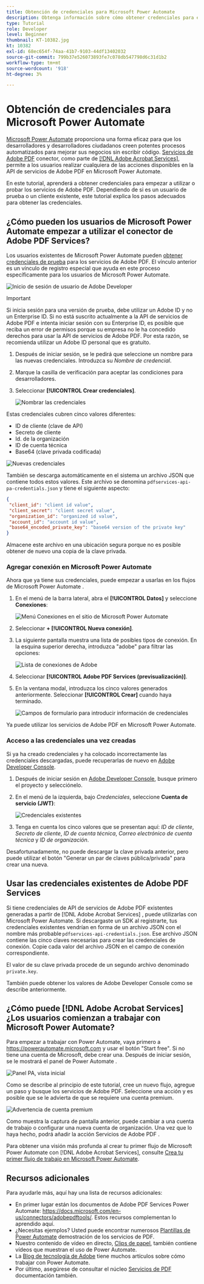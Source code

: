 ```yaml
---
title: Obtención de credenciales para Microsoft Power Automate
description: Obtenga información sobre cómo obtener credenciales para empezar a utilizar o probar los servicios de Adobe PDF
type: Tutorial
role: Developer
level: Beginner
thumbnail: KT-10382.jpg
kt: 10382
exl-id: 68ec654f-74aa-41b7-9103-44df13402032
source-git-commit: 799b37e526073893fe7c078db547798d6c31d1b2
workflow-type: tm+mt
source-wordcount: '918'
ht-degree: 3%

---
```


# Obtención de credenciales para Microsoft Power Automate

[Microsoft Power Automate](https://powerautomate.microsoft.com/es-es/) proporciona una forma eficaz para que los desarrolladores y desarrolladores ciudadanos creen potentes procesos automatizados para mejorar sus negocios sin escribir código. [Servicios de Adobe PDF](https://us.flow.microsoft.com/es-es/connectors/shared_adobepdftools/adobe-pdf-services/) conector, como parte de [[!DNL Adobe Acrobat Services]](https://developer.adobe.com/document-services), permite a los usuarios realizar cualquiera de las acciones disponibles en la API de servicios de Adobe PDF en Microsoft Power Automate.

En este tutorial, aprenderá a obtener credenciales para empezar a utilizar o probar los servicios de Adobe PDF. Dependiendo de si es un usuario de prueba o un cliente existente, este tutorial explica los pasos adecuados para obtener las credenciales.

## ¿Cómo pueden los usuarios de Microsoft Power Automate empezar a utilizar el conector de Adobe PDF Services?

Los usuarios existentes de Microsoft Power Automate pueden [obtener credenciales de prueba](https://www.adobe.com/go/powerautomate_getstarted) para los servicios de Adobe PDF. El vínculo anterior es un vínculo de registro especial que ayuda en este proceso específicamente para los usuarios de Microsoft Power Automate.

![Inicio de sesión de usuario de Adobe Developer](assets/credentials_1.png)


>[!IMPORTANT]
> Si inicia sesión para una versión de prueba, debe utilizar un Adobe ID y no un Enterprise ID. Si no está suscrito actualmente a la API de servicios de Adobe PDF e intenta iniciar sesión con su Enterprise ID, es posible que reciba un error de permisos porque su empresa no le ha concedido derechos para usar la API de servicios de Adobe PDF. Por esta razón, se recomienda utilizar un Adobe ID personal que es gratuito.

1. Después de iniciar sesión, se le pedirá que seleccione un nombre para las nuevas credenciales. Introduzca su *Nombre de credencial*.
1. Marque la casilla de verificación para aceptar las condiciones para desarrolladores.
1. Seleccionar **[!UICONTROL Crear credenciales]**.

   ![Nombrar las credenciales](assets/credentials_2.png)

Estas credenciales cubren cinco valores diferentes:

* ID de cliente (clave de API)
* Secreto de cliente
* Id. de la organización
* ID de cuenta técnica
* Base64 (clave privada codificada)

![Nuevas credenciales](assets/credentials_3.png)

También se descarga automáticamente en el sistema un archivo JSON que contiene todos estos valores. Este archivo se denomina `pdfservices-api-pa-credentials.json` y tiene el siguiente aspecto:

```json
{
 "client_id": "client id value",
 "client_secret": "client secret value",
 "organization_id": "organized id value",
 "account_id": "account id value",
 "base64_encoded_private_key": "base64 version of the private key"
}
```

Almacene este archivo en una ubicación segura porque no es posible obtener de nuevo una copia de la clave privada.

### Agregar conexión en Microsoft Power Automate

Ahora que ya tiene sus credenciales, puede empezar a usarlas en los flujos de Microsoft Power Automate .

1. En el menú de la barra lateral, abra el **[!UICONTROL Datos]** y seleccione **Conexiones**:

   ![Menú Conexiones en el sitio de Microsoft Power Automate](assets/credentials_4.png)

1. Seleccionar **+ [!UICONTROL Nueva conexión]**.

1. La siguiente pantalla muestra una lista de posibles tipos de conexión. En la esquina superior derecha, introduzca &quot;adobe&quot; para filtrar las opciones:

   ![Lista de conexiones de Adobe](assets/credentials_5.png)

1. Seleccionar **[!UICONTROL Adobe PDF Services (previsualización)]**.
1. En la ventana modal, introduzca los cinco valores generados anteriormente. Seleccionar **[!UICONTROL Crear]** cuando haya terminado.

   ![Campos de formulario para introducir información de credenciales](assets/credentials_6.png)

Ya puede utilizar los servicios de Adobe PDF en Microsoft Power Automate.

### Acceso a las credenciales una vez creadas

Si ya ha creado credenciales y ha colocado incorrectamente las credenciales descargadas, puede recuperarlas de nuevo en [Adobe Developer Console](https://developer.adobe.com/console).

1. Después de iniciar sesión en [Adobe Developer Console](https://developer.adobe.com/console), busque primero el proyecto y selecciónelo.
1. En el menú de la izquierda, bajo *Credenciales*, seleccione **Cuenta de servicio (JWT)**:

   ![Credenciales existentes](assets/credentials_7.png)

1. Tenga en cuenta los cinco valores que se presentan aquí: *ID de cliente*, *Secreto de cliente*, *ID de cuenta técnica*, *Correo electrónico de cuenta técnica* y *ID de organización*.

Desafortunadamente, no puede descargar la clave privada anterior, pero puede utilizar el botón &quot;Generar un par de claves pública/privada&quot; para crear una nueva.

## Usar las credenciales existentes de Adobe PDF Services

Si tiene credenciales de API de servicios de Adobe PDF existentes generadas a partir de [!DNL Adobe Acrobat Services] , puede utilizarlas con Microsoft Power Automate. Si descargaste un SDK al registrarte, tus credenciales existentes vendrían en forma de un archivo JSON con el nombre más probable `pdfservices-api-credentials.json`. Ese archivo JSON contiene las cinco claves necesarias para crear las credenciales de conexión. Copie cada valor del archivo JSON en el campo de conexión correspondiente.

El valor de su clave privada procede de un segundo archivo denominado `private.key`.

También puede obtener los valores de Adobe Developer Console como se describe anteriormente.

## ¿Cómo puede [!DNL Adobe Acrobat Services] ¿Los usuarios comienzan a trabajar con Microsoft Power Automate?

Para empezar a trabajar con Power Automate, vaya primero a <https://powerautomate.microsoft.com> y usar el botón &quot;Start free&quot;. Si no tiene una cuenta de Microsoft, debe crear una. Después de iniciar sesión, se le mostrará el panel de Power Automate .

![Panel PA, vista inicial](assets/credentials_8.png)

Como se describe al principio de este tutorial, cree un nuevo flujo, agregue un paso y busque los servicios de Adobe PDF. Seleccione una acción y es posible que se le advierta de que se requiere una cuenta premium.

![Advertencia de cuenta premium](assets/credentials_9.png)

Como muestra la captura de pantalla anterior, puede cambiar a una cuenta de trabajo o configurar una nueva cuenta de organización. Una vez que lo haya hecho, podrá añadir la acción Servicios de Adobe PDF .

Para obtener una visión más profunda al crear tu primer flujo de Microsoft Power Automate con [!DNL Adobe Acrobat Services], consulte [Crea tu primer flujo de trabajo en Microsoft Power Automate](https://experienceleague.adobe.com/docs/document-services/tutorials/pdfservices/create-workflow-power-automate.html).

## Recursos adicionales

Para ayudarle más, aquí hay una lista de recursos adicionales:

* En primer lugar están los documentos de Adobe PDF Services Power Automate: <https://docs.microsoft.com/en-us/connectors/adobepdftools/>. Estos recursos complementan lo aprendido aquí.
* ¿Necesitas ejemplos? Usted puede encontrar numerosos [Plantillas de Power Automate](https://powerautomate.microsoft.com/en-us/connectors/details/shared_adobepdftools/adobe-pdf-services/) demostración de los servicios de PDF.
* Nuestro contenido de vídeo en directo, [Clips de papel](https://www.youtube.com/playlist?list=PLcVEYUqU7VRe4sT-Bf8flvRz1XXUyGmtF), también contiene vídeos que muestran el uso de Power Automate.
* La [Blog de tecnología de Adobe](https://medium.com/adobetech/tagged/microsoft-power-automate) tiene muchos artículos sobre cómo trabajar con Power Automate.
* Por último, asegúrese de consultar el núcleo [Servicios de PDF](https://developer.adobe.com/document-services/docs/overview/) documentación también.
